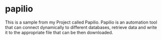 # papilio

This is a sample from my Project called Papilio. Papilio is an automation tool that can connect dynamically to different databases, retrieve data and write it to the appropriate file that can be then downloaded.
